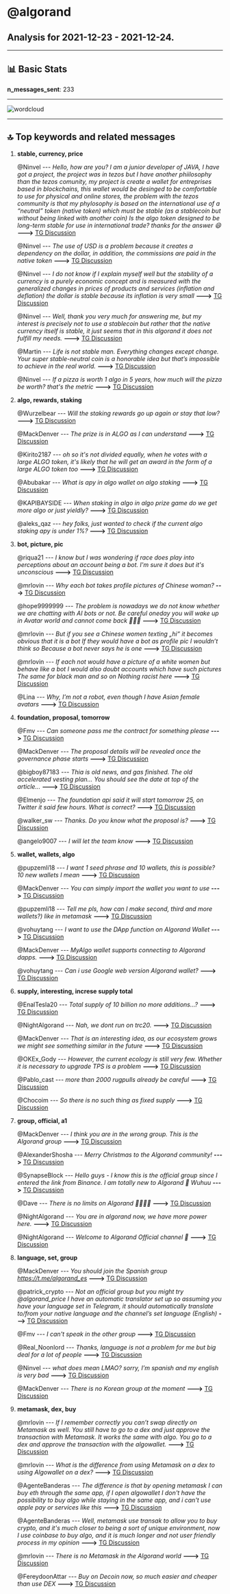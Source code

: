 # **@algorand**
 ## Analysis for **2021-12-23** - **2021-12-24**.

---

## 📊 **Basic Stats**

**n_messages_sent**: 233

---
![wordcloud](algorand_1Days_wordcloud.png)

---


## 🔝 **Top keywords and related messages**

1. **stable, currency, price**

    @Ninvel --- *Hello, how are you? I am a junior developer of JAVA, I have got a project, the project was in tezos but I have another phiilosophy than the tezos comunity, my project is create a wallet for entreprises based in blockchains, this wallet would be desinged to be comfortable to use for physical and online stores, the problem with the tezos community is that my phylosophy is based on the international use of a “neutral” token (native token)  which must be stable (as a stablecoin but without being linked with another coin) Is the algo token designed to be long-term stable for use in international trade? thanks for the answer 😄* **--->** [TG Discussion](https://t.me/algorand/324855)

    @Ninvel --- *The use of USD is a problem because it creates a dependency on the dollar, in addition, the commissions are paid in the native token* **--->** [TG Discussion](https://t.me/algorand/324867)

    @Ninvel --- *I do not know if I explain myself well but the stability of a currency is a purely economic concept and is measured with the generalized changes in prices of products and services (inflation and deflation) the dollar is stable because its inflation is very small* **--->** [TG Discussion](https://t.me/algorand/324883)

    @Ninvel --- *Well, thank you very much for answering me, but my interest is precisely not to use a stablecoin but rather that the native currency itself is stable, it just seems that in this algorand it does not fulfill my needs.* **--->** [TG Discussion](https://t.me/algorand/324888)

    @Martin --- *Life is not stable man. Everything changes except change. Your super stable-neutral coin is a honorable idea but that’s impossible to achieve in the real world.* **--->** [TG Discussion](https://t.me/algorand/324902)

    @Ninvel --- *If a pizza is worth 1 algo in 5 years, how much will the pizza be worth? that's the metric* **--->** [TG Discussion](https://t.me/algorand/324879)

2. **algo, rewards, staking**

    @Wurzelbear --- *Will the staking rewards go up again or stay that low?* **--->** [TG Discussion](https://t.me/algorand/325409)

    @MackDenver --- *The prize is in ALGO as I can understand* **--->** [TG Discussion](https://t.me/algorand/325054)

    @Kirito2187 --- *oh so it's not divided equally, when he votes with a large ALGO token, it's likely that he will get an award in the form of a large ALGO token too* **--->** [TG Discussion](https://t.me/algorand/325404)

    @Abubakar --- *What is apy in algo wallet on algo staking* **--->** [TG Discussion](https://t.me/algorand/325131)

    @KAPIBAYSIDE --- *When staking in algo in algo prize game do we get more algo or just yieldly?* **--->** [TG Discussion](https://t.me/algorand/325053)

    @aleks_qaz --- *hey folks, just wanted to check if the current algo staking apy is under 1%?* **--->** [TG Discussion](https://t.me/algorand/325419)

3. **bot, picture, pic**

    @riqua21 --- *I know but I was wondering if race does play into perceptions about an account being a bot.  I'm sure it does but it's unconscious* **--->** [TG Discussion](https://t.me/algorand/325172)

    @mrlovin --- *Why each bot takes profile pictures of Chinese woman?* **--->** [TG Discussion](https://t.me/algorand/325154)

    @hope9999999 --- *The problem is nowadays we do not know whether we are chatting with AI bots or not. Be careful oneday you will wake up in Avatar world and cannot come back 🤪🤪🤪* **--->** [TG Discussion](https://t.me/algorand/325266)

    @mrlovin --- *But if you see a Chinese women texting „hi“ it becomes obvious that it is a bot   If they would have a bot as profile pic I wouldn’t think so  Because a bot never says he is one* **--->** [TG Discussion](https://t.me/algorand/325157)

    @mrlovin --- *If each not would have a picture of a white women but behave like a bot I would also doubt accounts which have such pictures  The same for black man and so on  Nothing racist here* **--->** [TG Discussion](https://t.me/algorand/325169)

    @Lina --- *Why, I’m not a robot, even though I have Asian female avatars* **--->** [TG Discussion](https://t.me/algorand/325347)

4. **foundation, proposal, tomorrow**

    @Fmv --- *Can someone pass me the contract for something please* **--->** [TG Discussion](https://t.me/algorand/325295)

    @MackDenver --- *The proposal details will be revealed once the governance phase starts* **--->** [TG Discussion](https://t.me/algorand/325359)

    @bigboy87183 --- *Thia is old news, and gas finished. The old accelerated vesting plan...   You should see the date at top of the article...* **--->** [TG Discussion](https://t.me/algorand/325019)

    @Elmenjo --- *The foundation api said it will start tomorrow 25, on Twitter it said few hours. What is correct?* **--->** [TG Discussion](https://t.me/algorand/325361)

    @walker_sw --- *Thanks. Do you know what the proposal is?* **--->** [TG Discussion](https://t.me/algorand/325027)

    @angelo9007 --- *I will let the team know* **--->** [TG Discussion](https://t.me/algorand/325283)

5. **wallet, wallets, algo**

    @pupzemli18 --- *I want 1 seed phrase and 10 wallets, this is possible? 10 new wallets I mean* **--->** [TG Discussion](https://t.me/algorand/325104)

    @MackDenver --- *You can simply import the wallet you want to use* **--->** [TG Discussion](https://t.me/algorand/325101)

    @pupzemli18 --- *Tell me pls, how can I make second, third and more wallets?) like in metamask* **--->** [TG Discussion](https://t.me/algorand/325100)

    @vohuytang --- *I want to use the DApp function on Algorand Wallet* **--->** [TG Discussion](https://t.me/algorand/325087)

    @MackDenver --- *MyAlgo wallet supports connecting to Algorand dapps.* **--->** [TG Discussion](https://t.me/algorand/325089)

    @vohuytang --- *Can i use Google web version Algorand wallet?* **--->** [TG Discussion](https://t.me/algorand/325076)

6. **supply, interesting, increse supply total**

    @EnalTesla20 --- *Total supply of 10 billion no more additions...?* **--->** [TG Discussion](https://t.me/algorand/324961)

    @NightAlgorand --- *Nah, we dont run on trc20.* **--->** [TG Discussion](https://t.me/algorand/325212)

    @MackDenver --- *That is an interesting idea, as our ecosystem grows we might see something similar in the future* **--->** [TG Discussion](https://t.me/algorand/325371)

    @OKEx_Gody --- *However, the current ecology is still very few. Whether it is necessary to upgrade TPS is a problem* **--->** [TG Discussion](https://t.me/algorand/325256)

    @Pablo_cast --- *more than 2000 rugpulls already be careful* **--->** [TG Discussion](https://t.me/algorand/325129)

    @Chocoim --- *So there is no such thing as fixed supply* **--->** [TG Discussion](https://t.me/algorand/325001)

7. **group, official, a1**

    @MackDenver --- *I think you are in the wrong group. This is the Algorand group* **--->** [TG Discussion](https://t.me/algorand/325331)

    @AlexanderShosha --- *Merry Christmas to the Algorand community!* **--->** [TG Discussion](https://t.me/algorand/325307)

    @SynapseBlock --- *Hello guys - I know this is the official group since I entered the link from Binance. I am totally new to Algorand 🙂 Wuhuu* **--->** [TG Discussion](https://t.me/algorand/325208)

    @Dave --- *There is no limits on Algorand 🤣🤣🤣🤣* **--->** [TG Discussion](https://t.me/algorand/325192)

    @NightAlgorand --- *You are in algorand now, we have more power here.* **--->** [TG Discussion](https://t.me/algorand/325143)

    @NightAlgorand --- *Welcome to Algorand Official channel 🙂* **--->** [TG Discussion](https://t.me/algorand/325138)

8. **language, set, group**

    @MackDenver --- *You should join the Spanish group  https://t.me/algorand_es* **--->** [TG Discussion](https://t.me/algorand/325289)

    @patrick_crypto --- *Not an official group but you might try @algorand_price I have an automatic translator set up so assuming you have your language set in Telegram, it should automatically translate to/from  your native language and the channel’s set language (English)* **--->** [TG Discussion](https://t.me/algorand/325287)

    @Fmv --- *I can't speak in the other group* **--->** [TG Discussion](https://t.me/algorand/325296)

    @Real_Noonlord --- *Thanks, language is not a problem for me but big deal for a lot of people* **--->** [TG Discussion](https://t.me/algorand/325293)

    @Ninvel --- *what does mean LMAO? sorry, I’m spanish and my english is very bad* **--->** [TG Discussion](https://t.me/algorand/324859)

    @MackDenver --- *There is no Korean group at the moment* **--->** [TG Discussion](https://t.me/algorand/325336)

9. **metamask, dex, buy**

    @mrlovin --- *If I remember correctly you can’t swap directly on Metamask as well. You still have to go to a dex and just approve the transaction with Metamask. It works the same with algo. You go to a dex and approve the transaction with the algowallet.* **--->** [TG Discussion](https://t.me/algorand/325385)

    @mrlovin --- *What is the difference from using Metamask on a dex to using Algowallet on a dex?* **--->** [TG Discussion](https://t.me/algorand/325388)

    @AgenteBanderas --- *The difference is that by opening metamask I can buy eth through the same app, if I open algowallet I don't have the possibility to buy algo while staying in the same app, and i can't use apple pay or services like this* **--->** [TG Discussion](https://t.me/algorand/325390)

    @AgenteBanderas --- *Well, metamask use transak to allow you to buy crypto, and it's much closer to being a sort of unique environment, now I use coinbase to buy algo, and it is much longer and not user friendly process in my opinion* **--->** [TG Discussion](https://t.me/algorand/325386)

    @mrlovin --- *There is no Metamask in the Algorand world* **--->** [TG Discussion](https://t.me/algorand/325301)

    @FereydoonAttar --- *Buy on Decoin now, so much easier and cheaper than use DEX* **--->** [TG Discussion](https://t.me/algorand/325048)

